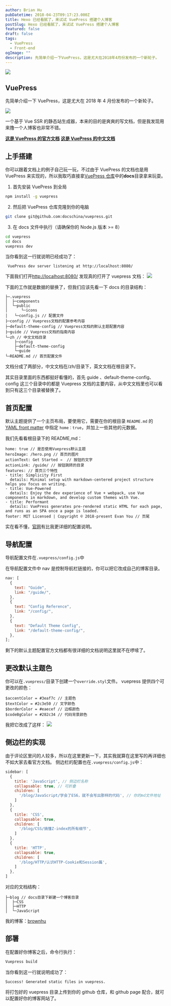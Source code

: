```yaml
---
author: Brian Hu
pubDatetime: 2018-04-23T09:17:23.000Z
title: Hexo 已经看腻了，来试试 VuePress 搭建个人博客
postSlug: Hexo 已经看腻了，来试试 VuePress 搭建个人博客
featured: false
draft: false
tags:
  - VuePress
  - Front-end
ogImage: ""
description: 先简单介绍一下VuePress，这是尤大在2018年4月份发布的一个新轮子。
---
```


![](https://res.cloudinary.com/dewu7okpv/image/upload/v1675679827/blog/4337988-0a3fba115006a7ca.png_honlej.webp)

## VuePress

先简单介绍一下 VuePress，这是尤大在 2018 年 4 月份发布的一个新轮子。

![](https://res.cloudinary.com/dewu7okpv/image/upload/v1675679843/blog/4337988-1d594e9b05f3973e.png_tjjafr.webp)

一个基于 Vue SSR 的静态站生成器，本来的目的是爽爽的写文档，但是我发现用来撸一个人博客也非常不错。

**[这是 VuePress 的官方文档](https://vuepress.vuejs.org/)**
**[这是 VuePress 的中文文档](https://vuepress.docschina.org/)**

## 上手搭建

你可以跟着文档上的例子自己玩一玩，不过由于 VuePress 的文档也是用 VuePress 来实现的，所以我取巧直接拿[VuePress 仓库](https://github.com/vuejs/vuepress)中的**docs**目录拿来玩耍。

1. 首先安装 VuePress 到全局

```bash
npm install -g vuepress
```

2. 然后把 VuePress 仓库克隆到你的电脑

```bash
git clone git@github.com:docschina/vuepress.git
```

3. 在 docs 文件中执行（请确保你的 Node.js 版本 >= 8）

```bash
cd vuepress
cd docs
vuepress dev
```

当你看到这一行就说明已经成功了：

```
 VuePress dev server listening at http://localhost:8080/
```

下面我们打开[http://localhost:8080/](http://localhost:8080/)
发现真的打开了 vuepress 文档：
![](https://res.cloudinary.com/dewu7okpv/image/upload/v1675679867/blog/4337988-62b6415ad656ce03.png_ek4dgi.webp)

下面的工作就是数据的替换了，但我们应该先看一下 docs 的目录结构：

```
├─.vuepress
│  ├─components
│  └─public
│      └─icons
│   └─config.js // 配置文件
├─config // Vuepress文档的配置参考内容
├─default-theme-config // Vuepress文档的默认主题配置内容
├─guide // Vuepress文档的指南内容
└─zh // 中文文档目录
    ├─config
    ├─default-theme-config
    └─guide
└─README.md // 首页配置文件
```

文档分成了两部分，中文文档在/zh/目录下，英文文档在根目录下。

其实目录里面的东西都挺好看懂的，首先 guide 、default-theme-config、config 这三个目录中的都是 Vuepress 文档的主要内容，从中文文档里也可以看到只有这三个目录被替换了。

## 首页配置

默认主题提供了一个主页布局，要使用它，需要在你的根目录 `README.md` 的 [YAML front matter](https://vuepress.docschina.org/guide/markdown.html#yaml-front-matter) 中指定 `home：true`，并加上一些其他的元数据。

我们先看看根目录下的 README,md：

```
home: true // 是否使用Vuepress默认主题
heroImage: /hero.png // 首页的图片
actionText: Get Started →  // 按钮的文字
actionLink: /guide/ // 按钮跳转的目录
features: // 首页三个特性
- title: Simplicity First
  details: Minimal setup with markdown-centered project structure helps you focus on writing.
- title: Vue-Powered
  details: Enjoy the dev experience of Vue + webpack, use Vue components in markdown, and develop custom themes with Vue.
- title: Performant
  details: VuePress generates pre-rendered static HTML for each page, and runs as an SPA once a page is loaded.
footer: MIT Licensed | Copyright © 2018-present Evan You // 页尾
```

实在看不懂，[官网](https://vuepress.docschina.org/default-theme-config/)有比我更详细的配置说明。

## 导航配置

导航配置文件在`.vuepress/config.js`中

在导航配置文件中 nav 是控制导航栏链接的，你可以把它改成自己的博客目录。

```js
nav: [
  {
    text: "Guide",
    link: "/guide/",
  },
  {
    text: "Config Reference",
    link: "/config/",
  },
  {
    text: "Default Theme Config",
    link: "/default-theme-config/",
  },
];
```

剩下的默认主题配置官方文档都有很详细的文档说明这里就不在啰嗦了。

## 更改默认主题色

你可以在`.vuepress/`目录下创建一个`override.styl`文件。
vuepress 提供四个可更改的颜色：

```
$accentColor = #3eaf7c // 主题色
$textColor = #2c3e50 // 文字颜色
$borderColor = #eaecef // 边框颜色
$codeBgColor = #282c34 // 代码背景颜色
```

我把它改成了这样：
![](https://res.cloudinary.com/dewu7okpv/image/upload/v1675679889/blog/4337988-8e8596e2ff8a8b9f.png_utlfj7.webp)

## 侧边栏的实现

由于评论区里问的人较多，所以在这里更新一下，其实我就算在这里写的再详细也不如大家去看官方文档。
侧边栏的配置也在`.vuepress/config.js`中：

```js
sidebar: [
  {
    title: 'JavaScript', // 侧边栏名称
    collapsable: true, // 可折叠
    children: [
      '/blog/JavaScript/学会了ES6，就不会写出那样的代码', // 你的md文件地址
    ]
  },
  {
    title: 'CSS',
    collapsable: true,
    children: [
      '/blog/CSS/搞懂Z-index的所有细节',
    ]
  },
  {
    title: 'HTTP',
    collapsable: true,
    children: [
      '/blog/HTTP/认识HTTP-Cookie和Session篇',
    ]
  },
]
```

对应的文档结构：

```
├─blog // docs目录下新建一个博客目录
│  ├─CSS
│  ├─HTTP
│  └─JavaScript
```

我的博客：[brownhu](http://brownhu.site/)

## 部署

在配置好你博客之后，命令行执行：

```bash
Vuepress build
```

当你看到这一行就说明成功了：

```
Success! Generated static files in vuepress.
```

将打包好的 vuepress 目录上传到你的 github 仓库，和 github page 配合，就可以配置好你的博客网站了。
